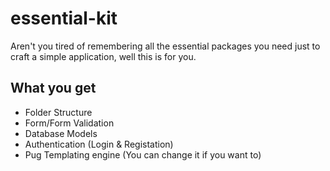 # essential-kit
Aren't you tired of remembering all the essential packages you need just to craft a simple application, well this is for you.

## What you get
* Folder Structure
* Form/Form Validation
* Database Models
* Authentication (Login & Registation)
* Pug Templating engine (You can change it if you want to)
